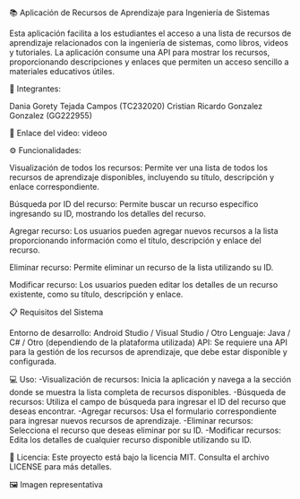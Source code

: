 📚 Aplicación de Recursos de Aprendizaje para Ingeniería de Sistemas


Esta aplicación facilita a los estudiantes el acceso a una lista de recursos de aprendizaje relacionados con la ingeniería de sistemas, como libros, videos y tutoriales. La aplicación consume una API para mostrar los recursos, proporcionando descripciones y enlaces que permiten un acceso sencillo a materiales educativos útiles.

👥 Integrantes:

Dania Gorety Tejada Campos (TC232020)
Cristian Ricardo Gonzalez Gonzalez (GG222955)


🎥 Enlace del video:
videoo

⚙️ Funcionalidades:


Visualización de todos los recursos:
Permite ver una lista de todos los recursos de aprendizaje disponibles, incluyendo su título, descripción y enlace correspondiente.

Búsqueda por ID del recurso:
Permite buscar un recurso específico ingresando su ID, mostrando los detalles del recurso.

Agregar recurso:
Los usuarios pueden agregar nuevos recursos a la lista proporcionando información como el título, descripción y enlace del recurso.

Eliminar recurso:
Permite eliminar un recurso de la lista utilizando su ID.

Modificar recurso:
Los usuarios pueden editar los detalles de un recurso existente, como su título, descripción y enlace.

📋 Requisitos del Sistema

Entorno de desarrollo: Android Studio / Visual Studio / Otro
Lenguaje: Java / C# / Otro (dependiendo de la plataforma utilizada)
API: Se requiere una API para la gestión de los recursos de aprendizaje, que debe estar disponible y configurada.


💻 Uso:
-Visualización de recursos: Inicia la aplicación y navega a la sección donde se muestra la lista completa de recursos disponibles.
-Búsqueda de recursos: Utiliza el campo de búsqueda para ingresar el ID del recurso que deseas encontrar.
-Agregar recursos: Usa el formulario correspondiente para ingresar nuevos recursos de aprendizaje.
-Eliminar recursos: Selecciona el recurso que deseas eliminar por su ID.
-Modificar recursos: Edita los detalles de cualquier recurso disponible utilizando su ID.

📄 Licencia:
Este proyecto está bajo la licencia MIT. Consulta el archivo LICENSE para más detalles.

🖼️ Imagen representativa



